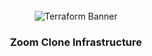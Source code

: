 <div align="center">
  <br />
      <img src="https://parallelstaff.com/wp-content/smush-webp/2023/12/terraform-1-1536x958.png.webp" alt="Terraform Banner">
  
  <br />

  <h3 align="center">Zoom Clone Infrastructure</h3>
</div>
